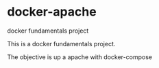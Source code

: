 # docker-apache
docker fundamentals project

This is a docker fundamentals project.

The objective is up a apache with docker-compose
